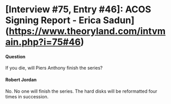 # [Interview #75, Entry #46]: ACOS Signing Report - Erica Sadun](https://www.theoryland.com/intvmain.php?i=75#46)

#### Question

If you die, will Piers Anthony finish the series?

#### Robert Jordan

No. No one will finish the series. The hard disks will be reformatted four times in succession.


